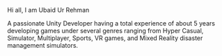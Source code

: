 Hi all, I am Ubaid Ur Rehman

A passionate Unity Developer having a total experience of about 5 years developing games under several genres ranging from Hyper Casual, Simulator, Multiplayer, Sports, VR games, and Mixed Reality disaster management simulators.
